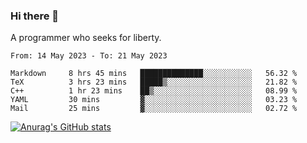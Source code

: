 ### Hi there 👋

<!--
**shejialuo/shejialuo** is a ✨ _special_ ✨ repository because its `README.md` (this file) appears on your GitHub profile.

Here are some ideas to get you started:

- 🔭 I’m currently working on ...
- 🌱 I’m currently learning ...
- 👯 I’m looking to collaborate on ...
- 🤔 I’m looking for help with ...
- 💬 Ask me about ...
- 📫 How to reach me: ...
- 😄 Pronouns: ...
- ⚡ Fun fact: ...
-->

A programmer who seeks for liberty.

<!--START_SECTION:waka-->

```text
From: 14 May 2023 - To: 21 May 2023

Markdown     8 hrs 45 mins   ██████████████░░░░░░░░░░░   56.32 %
TeX          3 hrs 23 mins   █████▒░░░░░░░░░░░░░░░░░░░   21.82 %
C++          1 hr 23 mins    ██▒░░░░░░░░░░░░░░░░░░░░░░   08.99 %
YAML         30 mins         ▓░░░░░░░░░░░░░░░░░░░░░░░░   03.23 %
Mail         25 mins         ▓░░░░░░░░░░░░░░░░░░░░░░░░   02.72 %
```

<!--END_SECTION:waka-->

[![Anurag's GitHub stats](https://github-readme-stats.vercel.app/api?username=shejialuo&show_icons=true&theme=dracula)](https://github.com/anuraghazra/github-readme-stats)
